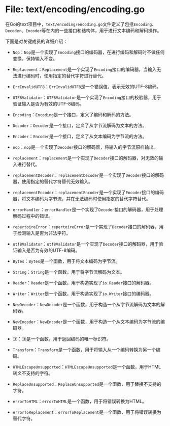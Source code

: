 # File: text/encoding/encoding.go

在Go的text项目中，`text/encoding/encoding.go`文件定义了包括`Encoding`、`Decoder`、`Encoder`等在内的一些接口和结构体，用于进行文本编码和解码操作。

下面是对关键成员的详细介绍：

- `Nop`：`Nop`是一个实现了`Encoding`接口的编码器，在进行编码和解码时不做任何变换，保持输入不变。

- `Replacement`：`Replacement`是一个实现了`Encoding`接口的编码器，当输入无法进行编码时，使用指定的替代字符进行替代。

- `ErrInvalidUTF8`：`ErrInvalidUTF8`是一个错误值，表示无效的UTF-8编码。

- `UTF8Validator`：`UTF8Validator`是一个实现了`Encoding`接口的校验器，用于验证输入是否为有效的UTF-8编码。

- `Encoding`：`Encoding`是一个接口，定义了编码和解码的方法。

- `Decoder`：`Decoder`是一个接口，定义了从字节流解码为文本的方法。

- `Encoder`：`Encoder`是一个接口，定义了从文本编码为字节流的方法。

- `nop`：`nop`是一个实现了`Decoder`接口的解码器，将输入的字节流原样输出。

- `replacement`：`replacement`是一个实现了`Decoder`接口的解码器，对无效的输入进行替代。

- `replacementDecoder`：`replacementDecoder`是一个实现了`Decoder`接口的解码器，使用指定的替代字符替代无效输入。

- `replacementEncoder`：`replacementEncoder`是一个实现了`Encoder`接口的编码器，将文本编码为字节流，并在无法编码时使用指定的替代字符替代。

- `errorHandler`：`errorHandler`是一个实现了`Decoder`接口的解码器，用于处理解码过程中的错误。

- `repertoireError`：`repertoireError`是一个实现了`Decoder`接口的解码器，用于检测输入是否为非法字符。

- `utf8Validator`：`utf8Validator`是一个实现了`Decoder`接口的解码器，用于验证输入是否为有效的UTF-8编码。

- `Bytes`：`Bytes`是一个函数，用于将文本编码为字节流。

- `String`：`String`是一个函数，用于将字节流解码为文本。

- `Reader`：`Reader`是一个函数，用于构造实现了`io.Reader`接口的解码器。

- `Writer`：`Writer`是一个函数，用于构造实现了`io.Writer`接口的编码器。

- `NewDecoder`：`NewDecoder`是一个函数，用于构造一个从字节流解码为文本的解码器。

- `NewEncoder`：`NewEncoder`是一个函数，用于构造一个从文本编码为字节流的编码器。

- `ID`：`ID`是一个函数，用于返回编码的唯一标识符。

- `Transform`：`Transform`是一个函数，用于将输入从一个编码转换为另一个编码。

- `HTMLEscapeUnsupported`：`HTMLEscapeUnsupported`是一个函数，用于HTML转义不支持的字符。

- `ReplaceUnsupported`：`ReplaceUnsupported`是一个函数，用于替换不支持的字符。

- `errorToHTML`：`errorToHTML`是一个函数，用于将错误转换为HTML。

- `errorToReplacement`：`errorToReplacement`是一个函数，用于将错误转换为替代字符。

